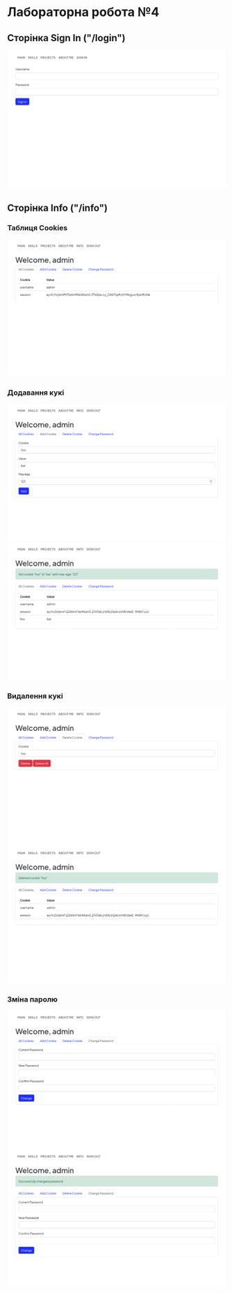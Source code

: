 # Лабораторна робота №4

## Сторінка Sign In ("/login")
![](./screenshots/Page1%20SignIn.png)

## Сторінка Info ("/info")

### Таблиця Cookies
![](./screenshots/Page2%20Info%20Cookies.png)

### Додавання кукі
![](./screenshots/Page2%20Info%20AddCookie.png)
![](./screenshots/Page2%20Info%20AddCookie%20Submitted.png)

### Видалення кукі
![](./screenshots/Page2%20Info%20DeleteCookie.png)
![](./screenshots/Page2%20Info%20DeleteCookie%20Submitted.png)

### Зміна паролю
![](./screenshots/Page2%20Info%20ChangePassword.png)
![](./screenshots/Page2%20Info%20ChangePassword%20Submitted.png)
